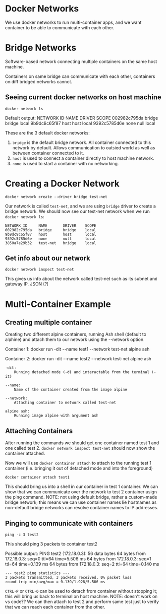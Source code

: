# Docker Networks
We use docker networks to run multi-container apps, and we want container to be able to communicate with each other.

# Bridge Networks
Software-based network connecting multiple containers on the same host machine.

Containers on same bridge can communicate with each other, containers on diff bridged networks cannot.

## Seeing current docker networks on host machine

    docker network ls

Default output:
    NETWORK ID     NAME      DRIVER    SCOPE
    002982c795da   bridge    bridge    local
    9b9dc9c65f87   host      host      local
    9392c5785d6e   none      null      local

These are the 3 default docker networks:
1. ``bridge`` is the default bridge network. All container connected to this network by default. Allows communication to outsied world as well as between container connected to it.
2. ``host`` is used to connect a container directly to host machine network.
3. ``none`` is used to start a container with no networking.


# Creating a Docker Network

    docker network create --driver bridge test-net

Our network is called ``test-net``, and we are using ``bridge`` driver to create a bridge network. 
We should now see our test-net network when we run ```docker network ls```:

    NETWORK ID     NAME       DRIVER    SCOPE
    002982c795da   bridge     bridge    local
    9b9dc9c65f87   host       host      local
    9392c5785d6e   none       null      local
    3850a7e29b32   test-net   bridge    local


## Get info about our network

    docker network inspect test-net

This gives us info about the network called test-net such as its subnet and gateway IP. JSON (?)



# Multi-Container Example
## Creating multiple container
Creating two different alpine containers, running Ash shell (default to alphine) and attach them to our network using the --network option. 

Container 1:
    docker run -dit --name test1 --network test-net alpine ash

Container 2:
    docker run -dit --name test2 --network test-net alpine ash

    -dit:
        Running detached mode (-d) and interactable from the terminal (-it)

    --name: 
        Name of the container created from the image alpine
    
    --network:
        Attaching container to network called test-net
    
    alpine ash:
        Running image alpine with argument ash


## Attaching Containers
After running the commands we should get one container named test 1 and one called test 2. ``docker network inspect test-net`` should now show the container attached.

Now we will use ``docker container attach`` to attach to the running test 1 container (i.e. bringing it out of detached mode and into the foreground)

    docker container attach test1

This should bring us into a shell in our container in test 1 container. We can show that we can communicate over the network to test 2 container usign the ping command.
NOTE: not using default bridge, rather a custom-made bridge network; this means we can use container names lie hostnames as non-default bridge networks can resolve container names to IP addresses.


## Pinging to communicate with containers

    ping -c 3 test2

This should ping 3 packets to container test2

Possible output:
    PING test2 (172.18.0.3): 56 data bytes
    64 bytes from 172.18.0.3: seq=0 ttl=64 time=5.506 ms
    64 bytes from 172.18.0.3: seq=1 ttl=64 time=0.139 ms
    64 bytes from 172.18.0.3: seq=2 ttl=64 time=0.140 ms 

    --- test2 ping statistics ---
    3 packets transmitted, 3 packets received, 0% packet loss
    round-trip min/avg/max = 0.139/1.928/5.506 ms

``CTRL-P`` or ``CTRL-Q`` can be used to detach from container without stopping it; this will bring us back to terminal on host machine.
NOTE: doesn't work on vs code??
We can then attach to test 2 and perform same test just to verify that we can reach each container from the other.